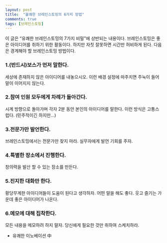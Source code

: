 ```yaml
---
layout: post
title:  "불쾌한 브레인스토밍의 6가지 방법"
comments: true
tags: [브레인스토밍]
---
```


이 글은 “유쾌한 브레인스토밍의 7가지 비밀”에 상반되는 내용이다. 브레인스토밍은 좋은 아이디어를 취하기 위한 활동이다. 하지만 자칫 잘못하면 시간만 허비하게 된다. 다음은 경계해야 할 브레인스토밍 방법이다.

### 1.(반드시)보스가 먼저 말한다.
세상에 존재하지 않은 아이디어를 내놓으시오. 이런 배경 설정에 마주치면 주눅이 들어 말이 이어지지 않는다.

### 2.참여 인원 모두에게 차례가 돌아간다.
시계 방향으로 돌아가며 각자 2분 동안 본인의 아이디어를 말한다. 이런 방식은 고통스럽다. (민주적이긴 하지만…)

### 3.전문가만 발언한다.
브레인스토밍에서는 전문가만 찾지 마라. 실무자에게 발언 기회를 주자.

### 4.특별한 장소에서 진행한다.
창의력을 발산 할 수 있는 장소를 만든다.

### 5.진지한 대화만 한다.
황당무계한 아이디어들이 도움이 된다고 생각하자. 어떤 말을 해도 좋다. 웃고 즐기는 가운데 좋은 아이디어가 나온다.

### 6.메모에 대해 집착한다.
모든 내용을 메모하려 하지 말자. 당신에게 필요한 것만 취하여 스케치하라.

- 유쾌한 이노베이션 中

